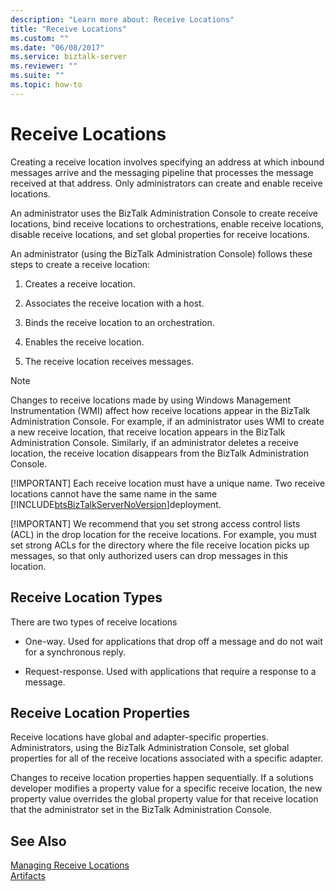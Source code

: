 ```yaml
---
description: "Learn more about: Receive Locations"
title: "Receive Locations"
ms.custom: ""
ms.date: "06/08/2017"
ms.service: biztalk-server
ms.reviewer: ""
ms.suite: ""
ms.topic: how-to
---
```

# Receive Locations
Creating a receive location involves specifying an address at which inbound messages arrive and the messaging pipeline that processes the message received at that address. Only administrators can create and enable receive locations.  
  
 An administrator uses the BizTalk Administration Console to create receive locations, bind receive locations to orchestrations, enable receive locations, disable receive locations, and set global properties for receive locations.  
  
 An administrator (using the BizTalk Administration Console) follows these steps to create a receive location:  
  
1.  Creates a receive location.  
  
2.  Associates the receive location with a host.  
  
3.  Binds the receive location to an orchestration.  
  
4.  Enables the receive location.  
  
5.  The receive location receives messages.  
  
> [!NOTE]
>  Changes to receive locations made by using Windows Management Instrumentation (WMI) affect how receive locations appear in the BizTalk Administration Console. For example, if an administrator uses WMI to create a new receive location, that receive location appears in the BizTalk Administration Console. Similarly, if an administrator deletes a receive location, the receive location disappears from the BizTalk Administration Console.  
> 
> [!IMPORTANT]
>  Each receive location must have a unique name. Two receive locations cannot have the same name in the same [!INCLUDE[btsBizTalkServerNoVersion](../includes/btsbiztalkservernoversion-md.md)]deployment.  
> 
> [!IMPORTANT]
>  We recommend that you set strong access control lists (ACL) in the drop location for the receive locations. For example, you must set strong ACLs for the directory where the file receive location picks up messages, so that only authorized users can drop messages in this location.  
  
## Receive Location Types  
 There are two types of receive locations  
  
-   One-way. Used for applications that drop off a message and do not wait for a synchronous reply.  
  
-   Request-response. Used with applications that require a response to a message.  
  
## Receive Location Properties  
 Receive locations have global and adapter-specific properties. Administrators, using the BizTalk Administration Console, set global properties for all of the receive locations associated with a specific adapter.  
  
 Changes to receive location properties happen sequentially. If a solutions developer modifies a property value for a specific receive location, the new property value overrides the global property value for that receive location that the administrator set in the BizTalk Administration Console.  
  
## See Also  
 [Managing Receive Locations](../core/managing-receive-locations.md)   
 [Artifacts](../core/artifacts.md)
